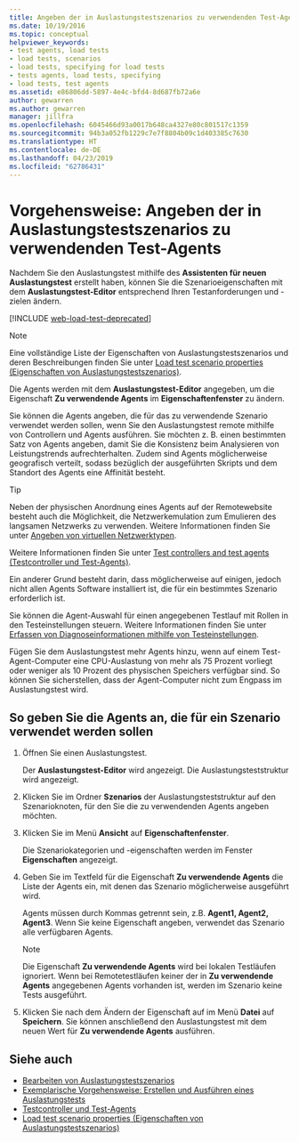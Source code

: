 ```yaml
---
title: Angeben der in Auslastungstestszenarios zu verwendenden Test-Agents
ms.date: 10/19/2016
ms.topic: conceptual
helpviewer_keywords:
- test agents, load tests
- load tests, scenarios
- load tests, specifying for load tests
- tests agents, load tests, specifying
- load tests, test agents
ms.assetid: e86806dd-5897-4e4c-bfd4-8d687fb72a6e
author: gewarren
ms.author: gewarren
manager: jillfra
ms.openlocfilehash: 6045466d93a0017b648ca4327e80c801517c1359
ms.sourcegitcommit: 94b3a052fb1229c7e7f8804b09c1d403385c7630
ms.translationtype: HT
ms.contentlocale: de-DE
ms.lasthandoff: 04/23/2019
ms.locfileid: "62786431"
---
```

# <a name="how-to-specify-test-agents-to-use-in-load-test-scenarios"></a>Vorgehensweise: Angeben der in Auslastungstestszenarios zu verwendenden Test-Agents

Nachdem Sie den Auslastungstest mithilfe des **Assistenten für neuen Auslastungstest** erstellt haben, können Sie die Szenarioeigenschaften mit dem **Auslastungstest-Editor** entsprechend Ihren Testanforderungen und -zielen ändern.

[!INCLUDE [web-load-test-deprecated](includes/web-load-test-deprecated.md)]

> [!NOTE]
> Eine vollständige Liste der Eigenschaften von Auslastungstestszenarios und deren Beschreibungen finden Sie unter [Load test scenario properties (Eigenschaften von Auslastungstestszenarios)](../test/load-test-scenario-properties.md).

Die Agents werden mit dem **Auslastungstest-Editor** angegeben, um die Eigenschaft **Zu verwendende Agents** im **Eigenschaftenfenster** zu ändern.

Sie können die Agents angeben, die für das zu verwendende Szenario verwendet werden sollen, wenn Sie den Auslastungstest remote mithilfe von Controllern und Agents ausführen. Sie möchten z. B. einen bestimmten Satz von Agents angeben, damit Sie die Konsistenz beim Analysieren von Leistungstrends aufrechterhalten. Zudem sind Agents möglicherweise geografisch verteilt, sodass bezüglich der ausgeführten Skripts und dem Standort des Agents eine Affinität besteht.

> [!TIP]
> Neben der physischen Anordnung eines Agents auf der Remotewebsite besteht auch die Möglichkeit, die Netzwerkemulation zum Emulieren des langsamen Netzwerks zu verwenden. Weitere Informationen finden Sie unter [Angeben von virtuellen Netzwerktypen](../test/specify-virtual-network-types-in-a-load-test-scenario.md).

Weitere Informationen finden Sie unter [Test controllers and test agents (Testcontroller und Test-Agents)](configure-test-agents-and-controllers-for-load-tests.md).

Ein anderer Grund besteht darin, dass möglicherweise auf einigen, jedoch nicht allen Agents Software installiert ist, die für ein bestimmtes Szenario erforderlich ist.

Sie können die Agent-Auswahl für einen angegebenen Testlauf mit Rollen in den Testeinstellungen steuern. Weitere Informationen finden Sie unter [Erfassen von Diagnoseinformationen mithilfe von Testeinstellungen](../test/collect-diagnostic-information-using-test-settings.md).

Fügen Sie dem Auslastungstest mehr Agents hinzu, wenn auf einem Test-Agent-Computer eine CPU-Auslastung von mehr als 75 Prozent vorliegt oder weniger als 10 Prozent des physischen Speichers verfügbar sind. So können Sie sicherstellen, dass der Agent-Computer nicht zum Engpass im Auslastungstest wird.

## <a name="to-specify-the-agents-to-use-for-a-scenario"></a>So geben Sie die Agents an, die für ein Szenario verwendet werden sollen

1. Öffnen Sie einen Auslastungstest.

     Der **Auslastungstest-Editor** wird angezeigt. Die Auslastungsteststruktur wird angezeigt.

2. Klicken Sie im Ordner **Szenarios** der Auslastungsteststruktur auf den Szenarioknoten, für den Sie die zu verwendenden Agents angeben möchten.

3. Klicken Sie im Menü **Ansicht** auf **Eigenschaftenfenster**.

     Die Szenariokategorien und -eigenschaften werden im Fenster **Eigenschaften** angezeigt.

4. Geben Sie im Textfeld für die Eigenschaft **Zu verwendende Agents** die Liste der Agents ein, mit denen das Szenario möglicherweise ausgeführt wird.

     Agents müssen durch Kommas getrennt sein, z.B. **Agent1, Agent2, Agent3**. Wenn Sie keine Eigenschaft angeben, verwendet das Szenario alle verfügbaren Agents.

    > [!NOTE]
    > Die Eigenschaft **Zu verwendende Agents** wird bei lokalen Testläufen ignoriert. Wenn bei Remotetestläufen keiner der in **Zu verwendende Agents** angegebenen Agents vorhanden ist, werden im Szenario keine Tests ausgeführt.

5. Klicken Sie nach dem Ändern der Eigenschaft auf im Menü **Datei** auf **Speichern**. Sie können anschließend den Auslastungstest mit dem neuen Wert für **Zu verwendende Agents** ausführen.

## <a name="see-also"></a>Siehe auch

- [Bearbeiten von Auslastungstestszenarios](../test/edit-load-test-scenarios.md)
- [Exemplarische Vorgehensweise: Erstellen und Ausführen eines Auslastungstests](../test/walkthrough-create-and-run-a-load-test.md)
- [Testcontroller und Test-Agents](configure-test-agents-and-controllers-for-load-tests.md)
- [Load test scenario properties (Eigenschaften von Auslastungstestszenarios)](../test/load-test-scenario-properties.md)
